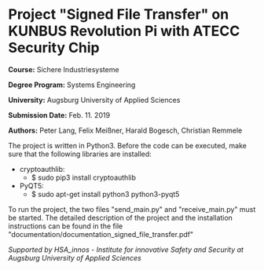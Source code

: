 # Project "Signed File Transfer" on KUNBUS Revolution Pi with ATECC Security Chip

**Course:** Sichere Industriesysteme

**Degree Program:** Systems Engineering

**University:** Augsburg University of Applied Sciences

**Submission Date:** Feb. 11. 2019

**Authors:** Peter Lang, Felix Meißner, Harald Bogesch, Christian Remmele

The project is written in Python3.
Before the code can be executed, make sure that the following libraries are installed:

  * cryptoauthlib:
    * $ sudo pip3 install cryptoauthlib  
  * PyQT5:
    * $ sudo apt-get install python3 python3-pyqt5
	
To run the project, the two files "send_main.py" and "receive_main.py" must be started.
The detailed description of the project and the installation instructions can be found in the file "documentation/documentation_signed_file_transfer.pdf"


*Supported by HSA_innos - Institute for innovative Safety and Security*
*at Augsburg University of Applied Sciences*

